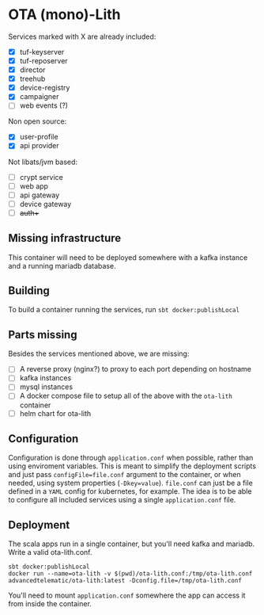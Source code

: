 # OTA (mono)-Lith

Services marked with X are already included:

- [X] tuf-keyserver
- [X] tuf-reposerver
- [X] director
- [X] treehub
- [X] device-registry
- [X] campaigner
- [ ] web events (?)

Non open source:

- [X] user-profile
- [X] api provider

Not libats/jvm based:

- [ ] crypt service
- [ ] web app
- [ ] api gateway
- [ ] device gateway
- [ ] ~~auth+~~

## Missing infrastructure

This container will need to be deployed somewhere with a kafka instance and a running mariadb database.

## Building

To build a container running the services, run `sbt docker:publishLocal`

## Parts missing

Besides the services mentioned above, we are missing:

- [ ] A reverse proxy (nginx?) to proxy to each port depending on hostname
- [ ] kafka instances
- [ ] mysql instances
- [ ] A docker compose file to setup all of the above with the `ota-lith` container
- [ ] helm chart for ota-lith

## Configuration

Configuration is done through `application.conf` when possible, rather than using enviroment variables. This is meant to simplify the deployment scripts and just pass `configFile=file.conf` argument to the container, or when needed, using system properties (`-Dkey=value`). `file.conf` can just be a file defined in a `YAML` config for kubernetes, for example. The idea is to be able to configure all included services using a single `application.conf` file.

## Deployment

The scala apps run in a single container, but you'll need kafka and mariadb. Write a valid ota-lith.conf.

```
sbt docker:publishLocal
docker run --name=ota-lith -v $(pwd)/ota-lith.conf:/tmp/ota-lith.conf advancedtelematic/ota-lith:latest -Dconfig.file=/tmp/ota-lith.conf
```

You'll need to mount `application.conf` somewhere the app can access it from inside the container.
